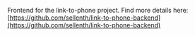 Frontend for the link-to-phone project. Find more details here: [https://github.com/sellenth/link-to-phone-backend](https://github.com/sellenth/link-to-phone-backend)